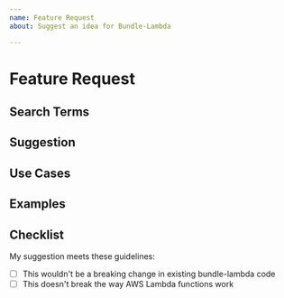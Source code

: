 ```yaml
---
name: Feature Request
about: Suggest an idea for Bundle-Lambda

---
```


# Feature Request

<!--

🚨 READ THIS FIRST 🚨

Please make sure your feature request doesn't already exist before filing it!
Before submitting a feature request, do the following

* Search Github: https://github.com/juxttech/bundle-lambda/search?type=Issues

Please fill out the **ENTIRE** template below

-->

## Search Terms

<!-- List of keywords you searched for before creating this feature request. Write them down here so that others can find this suggestion more easily -->

## Suggestion

<!-- A summary of what you'd like to see added or changed -->

## Use Cases

<!-- What do you want to use this for? -->
<!-- What shortcomings exist with current approaches? -->

## Examples

<!-- Show how this would be used and what the behavior would be -->

## Checklist

My suggestion meets these guidelines:

* [ ] This wouldn't be a breaking change in existing bundle-lambda code
* [ ] This doesn't break the way AWS Lambda functions work
